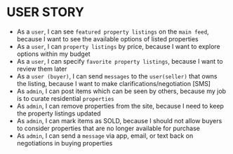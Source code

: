 # USER STORY

* As a `user`, I can see `featured property listings` on the `main feed`, because I want to see the available options of listed properties
* As a `user`, I can `property listings` by price, because I want to explore options within my budget
* As a `user`, I can specify `favorite property listings`, because I want to review them later
* As a `user (buyer)`, I can send `messages` to the `user(seller)` that owns the listing, because I want to make clarifications/negotiation [SMS]
* As `admin`, I can post items which can be seen by others, because my job is to curate residential `properties` 
* As `admin`, I can remove properties from the site, because I need to keep the property listings updated
* As `admin`, I can mark items as SOLD, because I should not allow buyers to consider properties that are no longer available for purchase
* As `admin`, I can send a `message` via app, email, or text back on negotiations in buying properties

